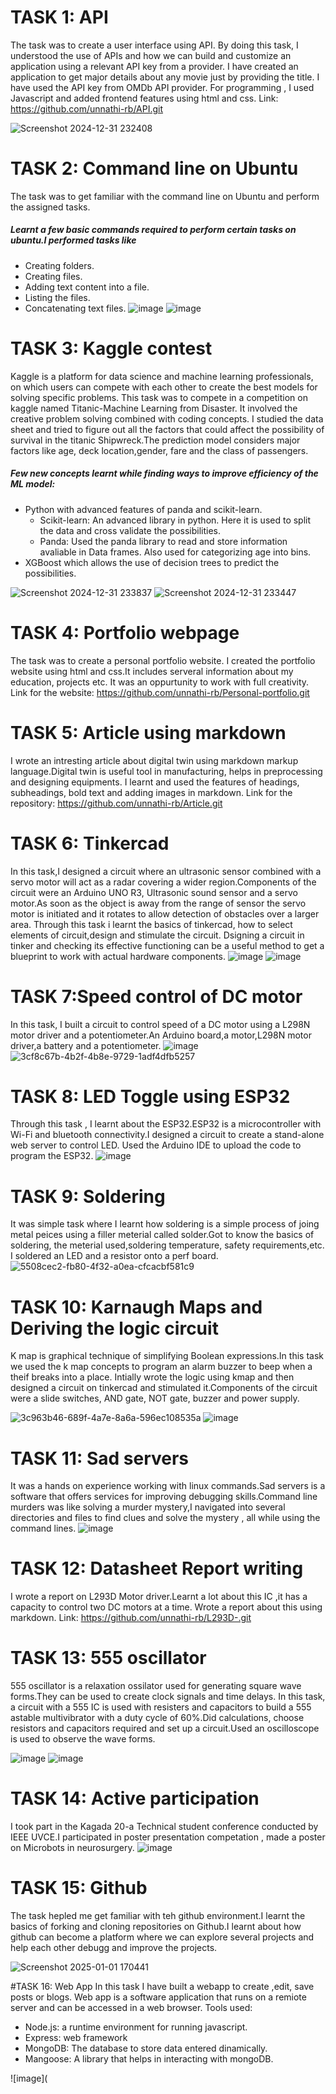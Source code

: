 # TASK 1: API 
The task was to create a user interface using API.
By doing this task, I understood the use of APIs and how we can build and customize an application using a relevant API key from a provider.
I have created an application to get major details about any movie just by providing the title. I have used the API key from OMDb API provider.
For programming , I used Javascript and added frontend features using html and css.
Link: https://github.com/unnathi-rb/API.git

![Screenshot 2024-12-31 232408](https://github.com/user-attachments/assets/e5231a07-a5a1-452b-a211-30b968175e35)

# TASK 2: Command line on Ubuntu
The task was to get familiar with the command line on Ubuntu and perform the assigned tasks.
##### Learnt a few basic commands required to perform certain tasks on ubuntu.I performed tasks like
- Creating folders.
- Creating files.
- Adding text content into a file.
- Listing the files.
- Concatenating text files.
![image](https://github.com/user-attachments/assets/b27974e9-d8dc-4f73-8323-0f123bc9f056)
![image](https://github.com/user-attachments/assets/3544c547-1932-4293-8790-cced10c3ed3e)

# TASK 3: Kaggle contest
Kaggle is a platform for data science and machine learning professionals, on which users can compete with each other to create the best models for solving specific problems.
This task was to compete in a competition on kaggle named Titanic-Machine Learning from Disaster. It involved the creative problem solving combined with coding concepts. I studied the data sheet and tried to figure out all the factors that could affect the possibility of survival in the titanic Shipwreck.The prediction model considers major factors like age, deck location,gender, fare and the class of passengers.

##### Few new concepts learnt while finding ways to improve efficiency of the ML model:
- Python with advanced features of panda and scikit-learn.
  - Scikit-learn: An advanced library in python. Here it is used to split the data and cross validate the possibilities.
  - Panda: Used the panda library to read and store information avaliable in Data frames. Also used for categorizing age into bins.
- XGBoost which allows the use of decision trees to predict the possibilities.
  
![Screenshot 2024-12-31 233837](https://github.com/user-attachments/assets/8af7d8bd-29ba-4648-b255-8eb48e101a6c)
![Screenshot 2024-12-31 233447](https://github.com/user-attachments/assets/48913638-fdc8-424f-b06f-3b6014e79eaf)


# TASK 4: Portfolio webpage
The task was to create a personal portfolio website.
I created the portfolio website using html and css.It includes serveral information about my education, projects etc. It was an oppurtunity to work with full creativity.
Link for the website:
https://github.com/unnathi-rb/Personal-portfolio.git

# TASK 5: Article using markdown
I wrote an intresting article about digital twin using markdown markup language.Digital twin is useful tool in manufacturing, helps in preprocessing and designing equipments.
I learnt and used the features of headings, subheadings, bold text and adding images in markdown.
Link for the repository:
https://github.com/unnathi-rb/Article.git

# TASK 6: Tinkercad
In this task,I designed a circuit where an ultrasonic sensor combined with a servo motor will act as a radar covering a wider region.Components of the circuit were an Arduino UNO R3, Ultrasonic sound sensor and a servo motor.As soon as the object is away from the range of sensor the servo motor is initiated and it rotates to allow detection of obstacles over a larger area. 
Through this task i learnt the basics of tinkercad, how to select elements of circuit,design and stimulate the circuit. Dsigning a circuit in tinker and checking its effective functioning can be a useful method to get a blueprint to work with actual hardware components.
![image](https://github.com/user-attachments/assets/c2864462-967e-40c7-b106-72adff220d9c)
![image](https://github.com/user-attachments/assets/17725382-f21b-4e7e-a56f-57a1282474ea)


# TASK 7:Speed control of DC motor
In this task, I built a circuit to control speed of a DC motor using a L298N motor driver and a potentiometer.An Arduino board,a motor,L298N motor driver,a battery and a potentiometer.
![image](https://github.com/user-attachments/assets/23a0bdc0-ca99-46b8-bc4b-7ce7185e9309)
![3cf8c67b-4b2f-4b8e-9729-1adf4dfb5257](https://github.com/user-attachments/assets/c7f472e6-cee8-414e-a23f-192c716ef21e)

# TASK 8: LED Toggle using ESP32
Through this task , I learnt about the ESP32.ESP32 is a microcontroller with Wi-Fi and bluetooth connectivity.I designed a circuit to create a stand-alone web server to control LED. Used the Arduino IDE to upload the code to program the ESP32.
![image](https://github.com/user-attachments/assets/e6ac7934-d16b-4e5e-ad2e-a76af01ce09f)

# TASK 9: Soldering
It was simple task where I learnt how soldering is a simple process of joing metal peices using a filler meterial called solder.Got to know the basics of soldering, the meterial used,soldering temperature, safety requirements,etc. I soldered an LED and a resistor onto a perf board.
![5508cec2-fb80-4f32-a0ea-cfcacbf581c9](https://github.com/user-attachments/assets/4d8c6cba-fe1b-495e-9308-c9bd4311d196)

# TASK 10: Karnaugh Maps and Deriving the logic circuit
K map is graphical technique of simplifying Boolean expressions.In this task we used the k map concepts to program an alarm buzzer to beep when a theif breaks into a place. Intially wrote the logic using kmap and then designed a circuit on tinkercad and stimulated it.Components of the circuit were a slide switches, AND gate, NOT gate, buzzer and power supply.

![3c963b46-689f-4a7e-8a6a-596ec108535a](https://github.com/user-attachments/assets/25ae6efd-2d6a-4f30-94f5-d33a5c5c69b5)
![image](https://github.com/user-attachments/assets/0bf32a9c-8767-4529-9fe3-5073033722d8)


# TASK 11: Sad servers
It was a hands on experience working with linux commands.Sad servers is a software that offers services for improving debugging skills.Command line murders was like solving a murder mystery,I navigated into several directories and files to find clues and solve the mystery , all while using the command lines.
![image](https://github.com/user-attachments/assets/21a05355-1a77-4bd0-8466-ca4e5717f56d)


# TASK 12: Datasheet Report writing
I wrote a report on L293D Motor driver.Learnt a lot about this IC ,it has a capacity to control two DC motors at a time. Wrote a report about this using markdown.
Link: https://github.com/unnathi-rb/L293D-.git


# TASK 13: 555 oscillator
555 oscillator is a relaxation ossilator used for generating square wave forms.They can be used to create clock signals and time delays.
In this task, a circuit with a 555 IC is used with resisters and capacitors to build a 555 astable multivibrator with a duty cycle of 60%.Did calculations, choose resistors and capacitors required and set up a circuit.Used an oscilloscope is used to observe the wave forms.

![image](https://github.com/user-attachments/assets/a7fdee23-f6be-45ef-b878-cef6dd06a0fb)
![image](https://github.com/user-attachments/assets/8156c7a3-db21-4058-9797-b83fdcded3cc)

# TASK 14: Active participation
I took part in the Kagada 20-a Technical student conference conducted by IEEE UVCE.I participated in poster presentation competation , made a poster on Microbots in neurosurgery.
![image](https://github.com/user-attachments/assets/781b8fe5-f88c-4a70-91a7-08a038849bcf)


# TASK 15: Github
The task hepled me get familiar with teh github environment.I learnt the basics of forking and cloning repositories on Github.I learnt about how github can become a platform where we can explore several projects and help each other debugg and improve the projects.

![Screenshot 2025-01-01 170441](https://github.com/user-attachments/assets/828c90ff-fb24-46ac-b285-6bc207710a83)

#TASK 16: Web App
In this task I have built a webapp to create ,edit, save posts or blogs. Web app is a software application that runs on a remiote server and can be accessed in a web browser. Tools used:
- Node.js: a runtime environment for running javascript.
- Express: web framework 
- MongoDB: The database to store data entered dinamically.
- Mangoose: A library that helps in interacting with mongoDB.

![image](





